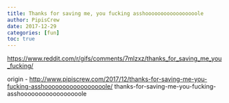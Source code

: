 ```yaml
---
title: Thanks for saving me, you fucking asshooooooooooooooooole
author: PipisCrew
date: 2017-12-29
categories: [fun]
toc: true
---
```


https://www.reddit.com/r/gifs/comments/7mlzxz/thanks_for_saving_me_you_fucking/

origin - http://www.pipiscrew.com/2017/12/thanks-for-saving-me-you-fucking-asshooooooooooooooooole/ thanks-for-saving-me-you-fucking-asshooooooooooooooooole